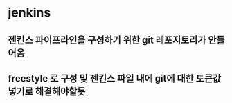 # jenkins
## 젠킨스 파이프라인을 구성하기 위한 git 레포지토리가 안들어옴
## freestyle 로 구성 및 젠킨스 파일 내에 git에 대한 토큰값 넣기로 해결해야할듯
